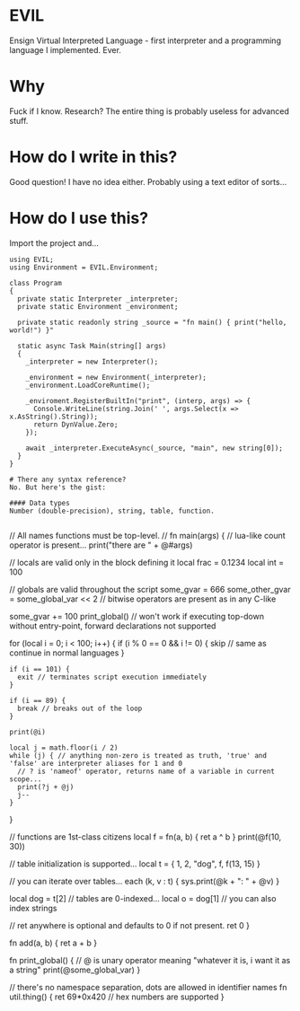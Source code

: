 # EVIL
Ensign Virtual Interpreted Language - first interpreter and a programming language I implemented. Ever.

# Why
Fuck if I know. Research? The entire thing is probably useless for advanced stuff.

# How do I write in this?
Good question! I have no idea either. Probably using a text editor of sorts...

# How do I use this?
Import the project and...
```CSharp
using EVIL;
using Environment = EVIL.Environment;

class Program
{
  private static Interpreter _interpreter;
  private static Environment _environment;
  
  private static readonly string _source = "fn main() { print("hello, world!") }"
  
  static async Task Main(string[] args)
  {
    _interpreter = new Interpreter();
    
    _environment = new Environment(_interpreter);
    _environment.LoadCoreRuntime();
    
    _enviroment.RegisterBuiltIn("print", (interp, args) => {
      Console.WriteLine(string.Join(' ', args.Select(x => x.AsString().String));
      return DynValue.Zero;
    });
    
    await _interpreter.ExecuteAsync(_source, "main", new string[0]);
  }
}

# There any syntax reference?
No. But here's the gist:

#### Data types
Number (double-precision), string, table, function.


```
// All names functions must be top-level.
//
fn main(args) {
  // lua-like count operator is present...
  print("there are " + @#args)
  
  // locals are valid only in the block defining it
  local frac = 0.1234
  local int = 100
  
  // globals are valid throughout the script
  some_gvar = 666
  some_other_gvar = some_global_var << 2 // bitwise operators are present as in any C-like
  
  some_gvar += 100
  print_global() // won't work if executing top-down without entry-point, forward declarations not supported
 
  for (local i = 0; i < 100; i++) {
    if (i % 0 == 0 && i != 0) {
      skip // same as continue in normal languages
    }
    
    if (i == 101) {
      exit // terminates script execution immediately
    }
    
    if (i == 89) {
      break // breaks out of the loop
    }
    
    print(@i)
    
    local j = math.floor(i / 2)
    while (j) { // anything non-zero is treated as truth, 'true' and 'false' are interpreter aliases for 1 and 0
      // ? is 'nameof' operator, returns name of a variable in current scope...
      print(?j + @j)
      j--
    }
  }
 
  // functions are 1st-class citizens
  local f = fn(a, b) { ret a ^ b }
  print(@f(10, 30))
  
  // table initialization is supported...
  local t = { 1, 2, "dog", f, f(13, 15) }
  
  // you can iterate over tables...
  each (k, v : t) {
    sys.print(@k + ": " + @v)
  }
  
  local dog = t[2] // tables are 0-indexed...
  local o = dog[1] // you can also index strings
  
  // ret anywhere is optional and defaults to 0 if not present.
  ret 0
}

fn add(a, b) { ret a + b }

fn print_global() {
  // @ is unary operator meaning "whatever it is, i want it as a string"
  print(@some_global_var)
}

// there's no namespace separation, dots are allowed in identifier names
fn util.thing() {
  ret 69*0x420 // hex numbers are supported
}
